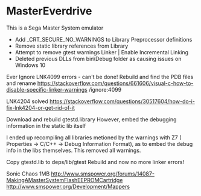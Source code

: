 # MasterEverdrive
This is a Sega Master System emulator

* Add _CRT_SECURE_NO_WARNINGS to Library Preprocessor definitions
* Remove static library references from  Library
* Attempt to remove gtest warnings Linker | Enable Incremental Linking
* Deleted previous DLLs from bin\Debug folder as causing issues on Windows 10


Ever
Ignore LNK4099 errors - can't be done!  Rebuild and find the PDB files and rename
https://stackoverflow.com/questions/661606/visual-c-how-to-disable-specific-linker-warnings
/ignore:4099

LNK4204 solved
https://stackoverflow.com/questions/30517604/how-do-i-fix-lnk4204-or-get-rid-of-it

Download and rebuild gtestd.library
However, embed the debugging information in the static lib itself

I ended up recompiling all libraries metioned by the warnings with Z7 (
Properties -> C/C++ -> Debug Information Format), as to embed the debug info in the libs themselves. 
This removed all warnings.


Copy gtestd.lib to deps/lib/gtest
Rebuild and now no more linker errors!


Sonic Chaos 1MB
http://www.smspower.org/forums/14087-MakingAMasterSystemFlashEEPROMCartridge
http://www.smspower.org/Development/Mappers